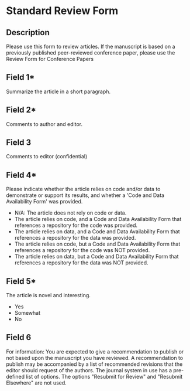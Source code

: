 # Standard Review Form 
## Description
Please use this form to review articles. If the manuscript is based on a previously published peer-reviewed conference paper, please use the  Review Form for Conference Papers

## Field 1*
Summarize the article in a short paragraph.

## Field 2*
Comments to author and editor.

## Field 3
Comments to editor (confidential)

## Field 4*
Please indicate whether the article relies on code and/or data to demonstrate or support its results, and whether a 'Code and Data Availability Form' was provided. 

- N/A: The article does not rely on code or data.
- The article relies on code, and a Code and Data Availability Form that references a repository for the code was provided.
- The article relies on data, and a Code and Data Availability Form that references a repository for the data was provided.
- The article relies on code, but a Code and Data Availability Form that references a repository for the code was NOT provided.
- The article relies on data, but a Code and Data Availability Form that references a repository for the data was NOT provided.

## Field 5*
The article is novel and interesting.
- Yes
- Somewhat
- No

## Field 6

For information: You are expected to give a recommendation to publish or not based upon the manuscript you have reviewed. A recommendation to publish may be accompanied by a list of recommended revisions that the editor should request of the authors. The journal system in use has a pre-defined list of options. The options "Resubmit for Review" and "Resubmit Elsewhere" are not used.

